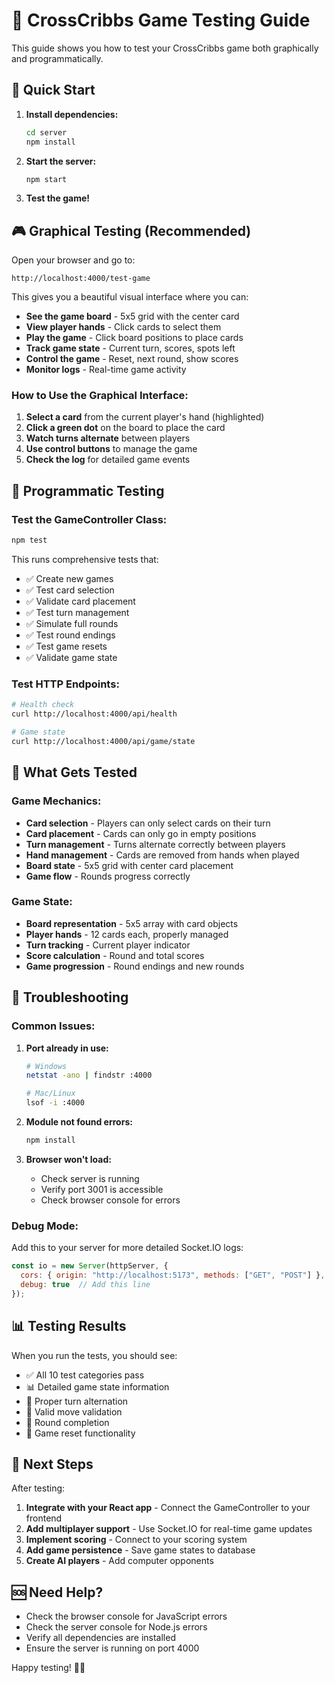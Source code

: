 # 🎴 CrossCribbs Game Testing Guide

This guide shows you how to test your CrossCribbs game both graphically and programmatically.

## 🚀 Quick Start

1. **Install dependencies:**
   ```bash
   cd server
   npm install
   ```

2. **Start the server:**
   ```bash
   npm start
   ```

3. **Test the game!**

## 🎮 Graphical Testing (Recommended)

Open your browser and go to:
```
http://localhost:4000/test-game
```

This gives you a beautiful visual interface where you can:
- **See the game board** - 5x5 grid with the center card
- **View player hands** - Click cards to select them
- **Play the game** - Click board positions to place cards
- **Track game state** - Current turn, scores, spots left
- **Control the game** - Reset, next round, show scores
- **Monitor logs** - Real-time game activity

### How to Use the Graphical Interface:

1. **Select a card** from the current player's hand (highlighted)
2. **Click a green dot** on the board to place the card
3. **Watch turns alternate** between players
4. **Use control buttons** to manage the game
5. **Check the log** for detailed game events

## 🔧 Programmatic Testing

### Test the GameController Class:

```bash
npm test
```

This runs comprehensive tests that:
- ✅ Create new games
- ✅ Test card selection
- ✅ Validate card placement
- ✅ Test turn management
- ✅ Simulate full rounds
- ✅ Test round endings
- ✅ Test game resets
- ✅ Validate game state

### Test HTTP Endpoints:

```bash
# Health check
curl http://localhost:4000/api/health

# Game state
curl http://localhost:4000/api/game/state
```

## 🧪 What Gets Tested

### Game Mechanics:
- **Card selection** - Players can only select cards on their turn
- **Card placement** - Cards can only go in empty positions
- **Turn management** - Turns alternate correctly between players
- **Hand management** - Cards are removed from hands when played
- **Board state** - 5x5 grid with center card placement
- **Game flow** - Rounds progress correctly

### Game State:
- **Board representation** - 5x5 array with card objects
- **Player hands** - 12 cards each, properly managed
- **Turn tracking** - Current player indicator
- **Score calculation** - Round and total scores
- **Game progression** - Round endings and new rounds

## 🐛 Troubleshooting

### Common Issues:

1. **Port already in use:**
   ```bash
   # Windows
   netstat -ano | findstr :4000
   
   # Mac/Linux
   lsof -i :4000
   ```

2. **Module not found errors:**
   ```bash
   npm install
   ```

3. **Browser won't load:**
   - Check server is running
   - Verify port 3001 is accessible
   - Check browser console for errors

### Debug Mode:

Add this to your server for more detailed Socket.IO logs:
```javascript
const io = new Server(httpServer, {
  cors: { origin: "http://localhost:5173", methods: ["GET", "POST"] },
  debug: true  // Add this line
});
```

## 📊 Testing Results

When you run the tests, you should see:
- ✅ All 10 test categories pass
- 📊 Detailed game state information
- 🔄 Proper turn alternation
- 🎯 Valid move validation
- 🏁 Round completion
- 🔄 Game reset functionality

## 🎯 Next Steps

After testing:
1. **Integrate with your React app** - Connect the GameController to your frontend
2. **Add multiplayer support** - Use Socket.IO for real-time game updates
3. **Implement scoring** - Connect to your scoring system
4. **Add game persistence** - Save game states to database
5. **Create AI players** - Add computer opponents

## 🆘 Need Help?

- Check the browser console for JavaScript errors
- Check the server console for Node.js errors
- Verify all dependencies are installed
- Ensure the server is running on port 4000

Happy testing! 🎴✨
